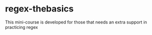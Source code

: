 # regex-thebasics
This mini-course is developed for those that needs an extra support in practicing regex
